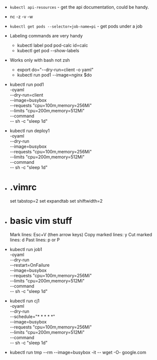 - `kubectl api-resources` - get the api documentation, could be handy.
- nc -z -v -w <TIMEOUT SECONDS> <SERVICE-NAME> <PORT>
- `kubectl get pods --selector=job-name=pi` -  get pods under a job
- Labeling commands are very handy 
    - kubectl label pod pod-calc id=calc
    - kubectl get pod --show-labels
- Works only with bash not zsh
    - export do="--dry-run=client -o yaml"
    - kubectl run pod1 --image=nginx $do
- kubectl run pod1 \
    -oyaml \
    --dry-run=client \
    --image=busybox \
    --requests "cpu=100m,memory=256Mi" \
    --limits "cpu=200m,memory=512Mi" \
    --command \
    -- sh -c "sleep 1d"
- kubectl run deploy1 \
    -oyaml \
    --dry-run \
    --image=busybox \
    --requests "cpu=100m,memory=256Mi" \
    --limits "cpu=200m,memory=512Mi" \
    --command \
    -- sh -c "sleep 1d"

-   # .vimrc
    set tabstop=2
    set expandtab
    set shiftwidth=2
- # basic vim stuff
    Mark lines: Esc+V (then arrow keys)
    Copy marked lines: y
    Cut marked lines: d
    Past lines: p or P
- kubectl run job1 \
    -oyaml \
    --dry-run \
    --restart=OnFailure \
    --image=busybox \
    --requests "cpu=100m,memory=256Mi" \
    --limits "cpu=200m,memory=512Mi" \
    --command \
    -- sh -c "sleep 1d"
- kubectl run cj1 \
    -oyaml \
    --dry-run \
    --schedule="* * * * *" \
    --image=busybox \
    --requests "cpu=100m,memory=256Mi" \
    --limits "cpu=200m,memory=512Mi" \
    --command \
    -- sh -c "sleep 1d"
- kubectl run tmp --rm --image=busybox -it -- wget -O- google.com